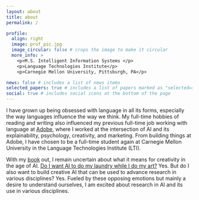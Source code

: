 ```yaml
---
layout: about
title: about
permalink: /

profile:
  align: right
  image: prof_pic.jpg
  image_circular: false # crops the image to make it circular
  more_info: >
    <p>M.S. Intelligent Information Systems </p>
    <p>Language Technologies Institute</p>
    <p>Carnegie Mellon University, Pittsburgh, PA</p>

news: false # includes a list of news items
selected_papers: true # includes a list of papers marked as "selected={true}"
social: true # includes social icons at the bottom of the page
---
```


I have grown up being obsessed with language in all its forms, especially the way languages influence the way we think. My full-time hobbies of reading and writing also influenced my previous full-time job working with language at [Adobe](https://www.adobe.com), where I worked at the intersection of AI and its explainability, psychology, creativity, and marketing. From building things at Adobe, I have chosen to be a full-time student again at Carnegie Mellon University in the Language Technologies Institute (LTI).

With my [book](https://a.co/d/cyGPK2f) out, I remain uncertain about what it means for creativity in the age of AI. [Do I want AI to do my laundry while I do my art?](https://x.com/AuthorJMac/status/1773679197631701238?lang=en) Yes. But do I also want to build creative AI that can be used to advance research in various disciplines? Yes. Fueled by these opposing emotions but mainly a desire to understand ourselves, I am excited about research in AI and its use in various disciplines.

